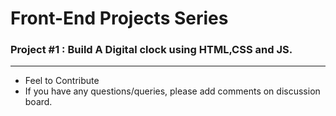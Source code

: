 # Front-End Projects Series

### Project #1 : Build A Digital clock using HTML,CSS and JS.

---
 - Feel to Contribute
 - If you have any questions/queries, please add comments on discussion board.
 
